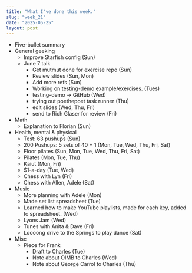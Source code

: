 ```yaml
---
title: "What I've done this week."
slug: "week_21"
date: "2025-05-25"
layout: post
---
```

* Five-bullet summary
* General geeking
    - Improve Starfish config (Sun)
    - June 7 talk
        - Get mutmut done for exercise repo (Sun)
        - Review slides (Sun, Mon)
        - Add more refs (Sun)
        - Working on testing-demo example/exercises. (Tues)
        - testing-demo -> GitHub (Wed)
        - trying out poethepoet task runner (Thu)
        - edit slides (Wed, Thu, Fri)
        - send to Rich Glaser for review (Fri)
* Math
    - Explanation to Florian (Sun)
* Health, mental & physical
    - Test: 63 pushups (Sun)
    - 200 Pushups: 5 sets of 40 + 1 (Mon, Tue, Wed, Thu, Fri, Sat)
    - Floor pilates (Sun, Mon, Tue, Wed, Thu, Fri, Sat)
    - Pilates (Mon, Tue, Thu)
    - Kaiut (Mon, Fri)
    - $1-a-day (Tue, Wed)
    - Chess with Lyn (Fri)
    - Chess with Allen, Adele (Sat)
* Music
    - More planning with Adele (Mon)
    - Made set list spreadsheet (Tue)
    - Learned how to make YouTube playlists, made for each key, added to spreadsheet.
      (Wed)
    - Lyons Jam (Wed)
    - Tunes with Anita & Dave (Fri)
    - Loooong drive to the Springs to play dance (Sat)
* Misc
    - Piece for Frank
        - Draft to Charles (Tue)
        - Note about OIMB to Charles (Wed)
        - Note about George Carrol to Charles (Thu)
